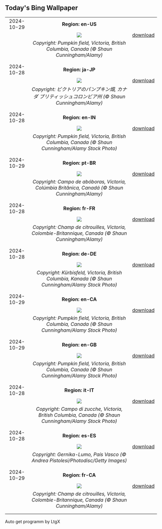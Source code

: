 ## Today's Bing Wallpaper
|      |      |      |
| :----: | :----: | :----: |
|2024-10-29|**Region: en-US**||
||![](https://www.bing.com/th?id=OHR.PumpkinMist_EN-US3686565863_UHD.jpg&pid=hp&w=1152&h=648&rs=1&c=4)| [download](https://www.bing.com/th?id=OHR.PumpkinMist_EN-US3686565863_UHD.jpg)|
||*Copyright: Pumpkin field, Victoria, British Columbia, Canada (© Shaun Cunningham/Alamy)*
||
|||
|2024-10-28|**Region: ja-JP**||
||![](https://www.bing.com/th?id=OHR.PumpkinMist_JA-JP6129439723_UHD.jpg&pid=hp&w=1152&h=648&rs=1&c=4)| [download](https://www.bing.com/th?id=OHR.PumpkinMist_JA-JP6129439723_UHD.jpg)|
||*Copyright: ビクトリアのパンプキン畑, カナダ ブリティッシュコロンビア州 (© Shaun Cunningham/Alamy)*
||
|||
|2024-10-28|**Region: en-IN**||
||![](https://www.bing.com/th?id=OHR.PumpkinMist_EN-IN1738754206_UHD.jpg&pid=hp&w=1152&h=648&rs=1&c=4)| [download](https://www.bing.com/th?id=OHR.PumpkinMist_EN-IN1738754206_UHD.jpg)|
||*Copyright: Pumpkin field, Victoria, British Columbia, Canada (© Shaun Cunningham/Alamy Stock Photo)*
||
|||
|2024-10-29|**Region: pt-BR**||
||![](https://www.bing.com/th?id=OHR.PumpkinMist_PT-BR5900196998_UHD.jpg&pid=hp&w=1152&h=648&rs=1&c=4)| [download](https://www.bing.com/th?id=OHR.PumpkinMist_PT-BR5900196998_UHD.jpg)|
||*Copyright: Campo de abóboras, Victoria, Colúmbia Britânica, Canadá (© Shaun Cunningham/Alamy)*
||
|||
|2024-10-28|**Region: fr-FR**||
||![](https://www.bing.com/th?id=OHR.PumpkinMist_FR-FR4008635206_UHD.jpg&pid=hp&w=1152&h=648&rs=1&c=4)| [download](https://www.bing.com/th?id=OHR.PumpkinMist_FR-FR4008635206_UHD.jpg)|
||*Copyright: Champ de citrouilles, Victoria, Colombie-Britannique, Canada (© Shaun Cunningham/Alamy)*
||
|||
|2024-10-28|**Region: de-DE**||
||![](https://www.bing.com/th?id=OHR.PumpkinMist_DE-DE2695575540_UHD.jpg&pid=hp&w=1152&h=648&rs=1&c=4)| [download](https://www.bing.com/th?id=OHR.PumpkinMist_DE-DE2695575540_UHD.jpg)|
||*Copyright: Kürbisfeld, Victoria, British Columbia, Kanada (© Shaun Cunningham/Alamy Stock Photo)*
||
|||
|2024-10-29|**Region: en-CA**||
||![](https://www.bing.com/th?id=OHR.PumpkinMist_EN-CA5942039818_UHD.jpg&pid=hp&w=1152&h=648&rs=1&c=4)| [download](https://www.bing.com/th?id=OHR.PumpkinMist_EN-CA5942039818_UHD.jpg)|
||*Copyright: Pumpkin field, Victoria, British Columbia, Canada (© Shaun Cunningham/Alamy Stock Photo)*
||
|||
|2024-10-29|**Region: en-GB**||
||![](https://www.bing.com/th?id=OHR.PumpkinMist_EN-GB3442164474_UHD.jpg&pid=hp&w=1152&h=648&rs=1&c=4)| [download](https://www.bing.com/th?id=OHR.PumpkinMist_EN-GB3442164474_UHD.jpg)|
||*Copyright: Pumpkin field, Victoria, British Columbia, Canada (© Shaun Cunningham/Alamy Stock Photo)*
||
|||
|2024-10-28|**Region: it-IT**||
||![](https://www.bing.com/th?id=OHR.PumpkinMist_IT-IT9256406866_UHD.jpg&pid=hp&w=1152&h=648&rs=1&c=4)| [download](https://www.bing.com/th?id=OHR.PumpkinMist_IT-IT9256406866_UHD.jpg)|
||*Copyright: Campo di zucche, Victoria, British Columbia, Canada (© Shaun Cunningham/Alamy Stock Photo)*
||
|||
|2024-10-28|**Region: es-ES**||
||![](https://www.bing.com/th?id=OHR.GernikaAgriculturalFair_ES-ES3036304498_UHD.jpg&pid=hp&w=1152&h=648&rs=1&c=4)| [download](https://www.bing.com/th?id=OHR.GernikaAgriculturalFair_ES-ES3036304498_UHD.jpg)|
||*Copyright: Gernika-Lumo, País Vasco (© Andrea Pistolesi/Photodisc/Getty Images)*
||
|||
|2024-10-29|**Region: fr-CA**||
||![](https://www.bing.com/th?id=OHR.PumpkinMist_FR-CA3413645612_UHD.jpg&pid=hp&w=1152&h=648&rs=1&c=4)| [download](https://www.bing.com/th?id=OHR.PumpkinMist_FR-CA3413645612_UHD.jpg)|
||*Copyright: Champ de citrouilles, Victoria, Colombie-Britannique, Canada (© Shaun Cunningham/Alamy)*
||
|||

Auto get programm by LtgX
